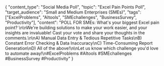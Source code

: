 {
  "content_type": "Social Media Poll",
  "topic": "Excel Pain Points Poll",
  "target_audience": "Small and Medium Enterprises (SMEs)",
  "tags": ["ExcelProblems", "AItools", "SMEchallenges", "BusinessSurvey", "Productivity"],
  "content": "POLL FOR SMEs: What's your biggest Excel pain point? \n\nWe're building solutions to make your work easier, and your insights are invaluable! Cast your vote and share your thoughts in the comments.\n\nA) Manual Data Entry & Tedious Repetitive Tasks\nB) Constant Error Checking & Data Inaccuracy\nC) Time-Consuming Report Generation\nD) All of the above!\n\nLet us know which challenge you'd love to automate away!\n#ExcelProblems #AItools #SMEchallenges #BusinessSurvey #Productivity"
}